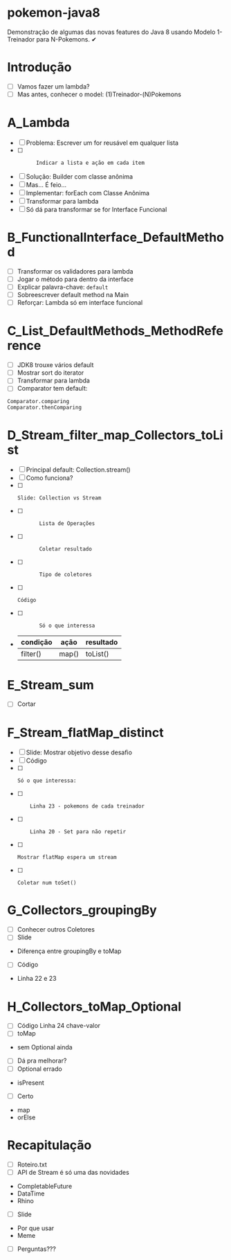 # pokemon-java8
Demonstração de algumas das novas features do Java 8 usando Modelo 1-Treinador para N-Pokemons.
✔

# Introdução
- [ ] Vamos fazer um lambda?
- [ ] Mas antes, conhecer o model: (1)Treinador-(N)Pokemons

# A_Lambda
- [ ] Problema: Escrever um for reusável em qualquer lista
- [ ]           Indicar a lista e ação em cada item
- [ ] Solução:  Builder com classe anônima
- [ ] Mas... É feio...
- [ ] Implementar: forEach com Classe Anônima
- [ ] Transformar para lambda
- [ ] Só dá para transformar se for Interface Funcional

# B_FunctionalInterface_DefaultMethod
- [ ] Transformar os validadores para lambda
- [ ] Jogar o método para dentro da interface
- [ ] Explicar palavra-chave: `default`
- [ ] Sobreescrever default method na Main
- [ ] Reforçar: Lambda só em interface funcional

# C_List_DefaultMethods_MethodReference
- [ ] JDK8 trouxe vários default
- [ ] Mostrar sort do iterator
- [ ] Transformar para lambda
- [ ] Comparator tem default:
```
Comparator.comparing
Comparator.thenComparing
```

# D_Stream_filter_map_Collectors_toList
- [ ] Principal default: Collection.stream()
- [ ] Como funciona?
- [ ]     Slide: Collection vs Stream
- [ ]            Lista de Operações
- [ ]            Coletar resultado
- [ ]            Tipo de coletores
- [ ]     Código
- [ ]            Só o que interessa
-  | condição | ação |  resultado |
   | ---------|------|----------- |
   | filter() | map()| toList()   |

# E_Stream_sum
- [ ] Cortar

# F_Stream_flatMap_distinct
- [ ] Slide:  Mostrar objetivo desse desafio
- [ ] Código
- [ ]     Só o que interessa:
- [ ]         Linha 23 - pokemons de cada treinador
- [ ]         Linha 20 - Set para não repetir
- [ ]     Mostrar flatMap espera um stream
- [ ]     Coletar num toSet()

# G_Collectors_groupingBy
- [ ]  Conhecer outros Coletores
- [ ]  Slide
- Diferença entre groupingBy e toMap
- [ ]  Código
- Linha 22 e 23

# H_Collectors_toMap_Optional
- [ ] Código Linha 24 chave-valor
- [ ] toMap
- sem Optional ainda
- [ ] Dá pra melhorar?
- [ ] Optional errado
- isPresent
- [ ] Certo
- map
- orElse

# Recapitulação
- [ ] Roteiro.txt
- [ ] API de Stream é só uma das novidades
- CompletableFuture
- DataTime
- Rhino
- [ ] Slide
- Por que usar
- Meme
- [ ] Perguntas???
